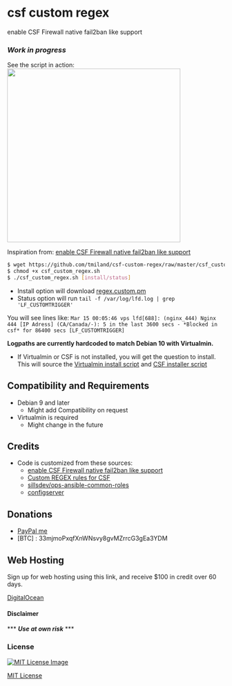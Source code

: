 # csf custom regex
 enable CSF Firewall native fail2ban like support

### ***Work in progress***

See the script in action:
<a href="https://www.abuseipdb.com/user/28030" title="AbuseIPDB is an IP address blacklist for webmasters and sysadmins to report IP addresses engaging in abusive behavior on their networks" alt="AbuseIPDB Contributor Badge">
	<img src="https://www.abuseipdb.com/contributor/28030.svg" style="width: 401px;">
</a>

Inspiration from: [enable CSF Firewall native fail2ban like support](https://community.centminmod.com/posts/62343/)

```bash
$ wget https://github.com/tmiland/csf-custom-regex/raw/master/csf_custom_regex.sh
$ chmod +x csf_custom_regex.sh
$ ./csf_custom_regex.sh [install/status]
```

- Install option will download [regex.custom.pm](https://github.com/tmiland/csf-custom-regex/raw/master/regex.custom.pm)
- Status option will run ```tail -f /var/log/lfd.log | grep 'LF_CUSTOMTRIGGER'```

You will see lines like: ```Mar 15 00:05:46 vps lfd[688]: (nginx_444) Nginx 444 [IP Adress] (CA/Canada/-): 5 in the last 3600 secs - *Blocked in csf* for 86400 secs [LF_CUSTOMTRIGGER]```

**Logpaths are currently hardcoded to match Debian 10 with Virtualmin.**

* If Virtualmin or CSF is not installed, you will get the question to install.
This will source the [Virtualmin install script](https://github.com/virtualmin/virtualmin-install) and [CSF installer script](https://github.com/tmiland/csf)

## Compatibility and Requirements

* Debian 9 and later
  - Might add Compatibility on request 
* Virtualmin is required
  * Might change in the future 

## Credits
- Code is customized from these sources:
  * [enable CSF Firewall native fail2ban like support](https://community.centminmod.com/posts/62343/)
  * [Custom REGEX rules for CSF](https://forum.configserver.com/viewtopic.php?t=7517)
  * [sillsdev/ops-ansible-common-roles](https://github.com/sillsdev/ops-ansible-common-roles/blob/master/csf_config/files/regex.custom.pm)
  * [configserver](http://www.configserver.com)

## Donations 
- [PayPal me](https://paypal.me/milanddata)
- [BTC] : 33mjmoPxqfXnWNsvy8gvMZrrcG3gEa3YDM

## Web Hosting

Sign up for web hosting using this link, and receive $100 in credit over 60 days.

[DigitalOcean](https://m.do.co/c/f1f2b475fca0)

#### Disclaimer 

*** ***Use at own risk*** ***

### License

[![MIT License Image](https://upload.wikimedia.org/wikipedia/commons/thumb/0/0c/MIT_logo.svg/220px-MIT_logo.svg.png)](https://github.com/tmiland/csf-custom-regex/blob/master/LICENSE)

[MIT License](https://github.com/tmiland/csf-custom-regex/blob/master/LICENSE)

